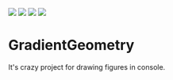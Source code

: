 [![](https://img.shields.io/github/stars/RomanSoloweow/GradientGeometry)](https://github.com/RomanSoloweow/GradientGeometry) [![](https://img.shields.io/github/license/RomanSoloweow/GradientGeometry)](https://github.com/RomanSoloweow/GradientGeometry) [![](https://img.shields.io/github/languages/code-size/RomanSoloweow/GradientGeometry)](https://github.com/RomanSoloweow/GradientGeometry) 
 [![]( https://img.shields.io/github/last-commit/RomanSoloweow/GradientGeometry)](https://github.com/RomanSoloweow/GradientGeometry) 
# GradientGeometry
It's crazy project for drawing figures in console.
